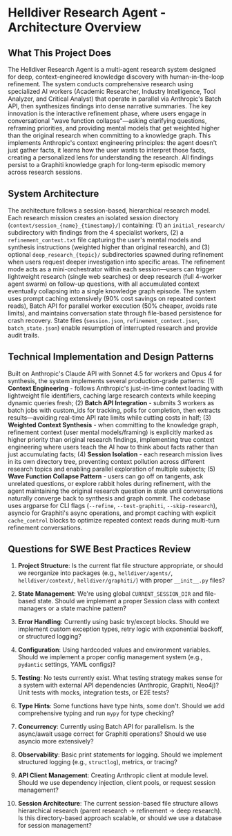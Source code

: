 # Helldiver Research Agent - Architecture Overview

## What This Project Does

The Helldiver Research Agent is a multi-agent research system designed for deep, context-engineered knowledge discovery with human-in-the-loop refinement. The system conducts comprehensive research using specialized AI workers (Academic Researcher, Industry Intelligence, Tool Analyzer, and Critical Analyst) that operate in parallel via Anthropic's Batch API, then synthesizes findings into dense narrative summaries. The key innovation is the interactive refinement phase, where users engage in conversational "wave function collapse"—asking clarifying questions, reframing priorities, and providing mental models that get weighted higher than the original research when committing to a knowledge graph. This implements Anthropic's context engineering principles: the agent doesn't just gather facts, it learns how the user wants to interpret those facts, creating a personalized lens for understanding the research. All findings persist to a Graphiti knowledge graph for long-term episodic memory across research sessions.

## System Architecture

The architecture follows a session-based, hierarchical research model. Each research mission creates an isolated session directory (`context/session_{name}_{timestamp}/`) containing: (1) an `initial_research/` subdirectory with findings from the 4 specialist workers, (2) a `refinement_context.txt` file capturing the user's mental models and synthesis instructions (weighted higher than original research), and (3) optional `deep_research_{topic}/` subdirectories spawned during refinement when users request deeper investigation into specific areas. The refinement mode acts as a mini-orchestrator within each session—users can trigger lightweight research (single web searches) or deep research (full 4-worker agent swarm) on follow-up questions, with all accumulated context eventually collapsing into a single knowledge graph episode. The system uses prompt caching extensively (90% cost savings on repeated context reads), Batch API for parallel worker execution (50% cheaper, avoids rate limits), and maintains conversation state through file-based persistence for crash recovery. State files (`session.json`, `refinement_context.json`, `batch_state.json`) enable resumption of interrupted research and provide audit trails.

## Technical Implementation and Design Patterns

Built on Anthropic's Claude API with Sonnet 4.5 for workers and Opus 4 for synthesis, the system implements several production-grade patterns: (1) **Context Engineering** - follows Anthropic's just-in-time context loading with lightweight file identifiers, caching large research contexts while keeping dynamic queries fresh; (2) **Batch API Integration** - submits 3 workers as batch jobs with custom_ids for tracking, polls for completion, then extracts results—avoiding real-time API rate limits while cutting costs in half; (3) **Weighted Context Synthesis** - when committing to the knowledge graph, refinement context (user mental models/framing) is explicitly marked as higher priority than original research findings, implementing true context engineering where users teach the AI how to think about facts rather than just accumulating facts; (4) **Session Isolation** - each research mission lives in its own directory tree, preventing context pollution across different research topics and enabling parallel exploration of multiple subjects; (5) **Wave Function Collapse Pattern** - users can go off on tangents, ask unrelated questions, or explore rabbit holes during refinement, with the agent maintaining the original research question in state until conversations naturally converge back to synthesis and graph commit. The codebase uses argparse for CLI flags (`--refine`, `--test-graphiti`, `--skip-research`), asyncio for Graphiti's async operations, and prompt caching with explicit `cache_control` blocks to optimize repeated context reads during multi-turn refinement conversations.

## Questions for SWE Best Practices Review

1. **Project Structure**: Is the current flat file structure appropriate, or should we reorganize into packages (e.g., `helldiver/agents/`, `helldiver/context/`, `helldiver/graphiti/`) with proper `__init__.py` files?

2. **State Management**: We're using global `CURRENT_SESSION_DIR` and file-based state. Should we implement a proper Session class with context managers or a state machine pattern?

3. **Error Handling**: Currently using basic try/except blocks. Should we implement custom exception types, retry logic with exponential backoff, or structured logging?

4. **Configuration**: Using hardcoded values and environment variables. Should we implement a proper config management system (e.g., `pydantic` settings, YAML configs)?

5. **Testing**: No tests currently exist. What testing strategy makes sense for a system with external API dependencies (Anthropic, Graphiti, Neo4j)? Unit tests with mocks, integration tests, or E2E tests?

6. **Type Hints**: Some functions have type hints, some don't. Should we add comprehensive typing and run `mypy` for type checking?

7. **Concurrency**: Currently using Batch API for parallelism. Is the async/await usage correct for Graphiti operations? Should we use asyncio more extensively?

8. **Observability**: Basic print statements for logging. Should we implement structured logging (e.g., `structlog`), metrics, or tracing?

9. **API Client Management**: Creating Anthropic client at module level. Should we use dependency injection, client pools, or request session management?

10. **Session Architecture**: The current session-based file structure allows hierarchical research (parent research → refinement → deep research). Is this directory-based approach scalable, or should we use a database for session management?

